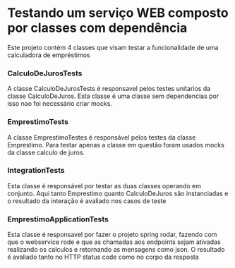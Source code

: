 # Testando um serviço WEB composto por classes com dependência

Este projeto contém 4 classes que visam
testar a funcionalidade de uma calculadora
de empréstimos

### CalculoDeJurosTests
A classe CalculoDeJurosTests é responsavel
pelos testes unitarios da classe CalculoDeJuros.
Esta classe é uma classe sem dependencias por 
isso nao foi necessário criar mocks.

### EmprestimoTests
A classe EmprestimoTestes é responsável pelos
testes da classe Emprestimo. Para testar apenas
a classe em questão foram usados mocks da classe
calculo de juros.

### IntegrationTests
Esta classe é responsável por testar as duas 
classes operando em conjunto. Aqui tanto Emprestimo
quanto CalculoDeJuros são instanciadas e o resultado
da interação é avaliado nos casos de teste

### EmprestimoApplicationTests
Esta classe é responsavel por fazer o projeto
spring rodar, fazendo com que o webservice rode
e que as chamadas aos endpoints sejam ativadas
realizando os calculos e retornando as mensagens como json.
O resultado é avaliado tanto no HTTP status code 
como no corpo da resposta